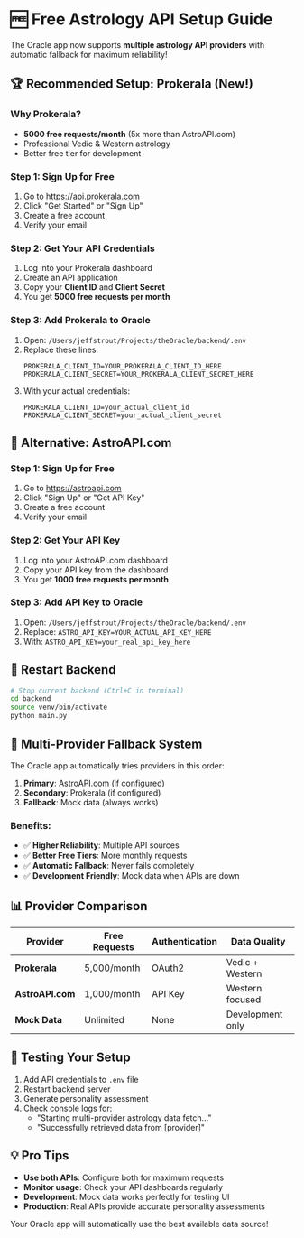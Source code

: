 # 🆓 Free Astrology API Setup Guide

The Oracle app now supports **multiple astrology API providers** with automatic fallback for maximum reliability!

## 🏆 Recommended Setup: Prokerala (New!)

### Why Prokerala?
- **5000 free requests/month** (5x more than AstroAPI.com)
- Professional Vedic & Western astrology
- Better free tier for development

### Step 1: Sign Up for Free
1. Go to https://api.prokerala.com
2. Click "Get Started" or "Sign Up"
3. Create a free account
4. Verify your email

### Step 2: Get Your API Credentials
1. Log into your Prokerala dashboard
2. Create an API application
3. Copy your **Client ID** and **Client Secret**
4. You get **5000 free requests per month**

### Step 3: Add Prokerala to Oracle
1. Open: `/Users/jeffstrout/Projects/theOracle/backend/.env`
2. Replace these lines:
   ```
   PROKERALA_CLIENT_ID=YOUR_PROKERALA_CLIENT_ID_HERE
   PROKERALA_CLIENT_SECRET=YOUR_PROKERALA_CLIENT_SECRET_HERE
   ```
3. With your actual credentials:
   ```
   PROKERALA_CLIENT_ID=your_actual_client_id
   PROKERALA_CLIENT_SECRET=your_actual_client_secret
   ```

## 🥈 Alternative: AstroAPI.com

### Step 1: Sign Up for Free
1. Go to https://astroapi.com
2. Click "Sign Up" or "Get API Key"
3. Create a free account
4. Verify your email

### Step 2: Get Your API Key
1. Log into your AstroAPI.com dashboard
2. Copy your API key from the dashboard
3. You get **1000 free requests per month**

### Step 3: Add API Key to Oracle
1. Open: `/Users/jeffstrout/Projects/theOracle/backend/.env`
2. Replace: `ASTRO_API_KEY=YOUR_ACTUAL_API_KEY_HERE`
3. With: `ASTRO_API_KEY=your_real_api_key_here`

## 🔧 Restart Backend
```bash
# Stop current backend (Ctrl+C in terminal)
cd backend
source venv/bin/activate
python main.py
```

## 🚀 Multi-Provider Fallback System

The Oracle app automatically tries providers in this order:
1. **Primary**: AstroAPI.com (if configured)
2. **Secondary**: Prokerala (if configured)
3. **Fallback**: Mock data (always works)

### Benefits:
- ✅ **Higher Reliability**: Multiple API sources
- ✅ **Better Free Tiers**: More monthly requests
- ✅ **Automatic Fallback**: Never fails completely
- ✅ **Development Friendly**: Mock data when APIs are down

## 📊 Provider Comparison

| Provider | Free Requests | Authentication | Data Quality |
|----------|--------------|----------------|--------------|
| **Prokerala** | 5,000/month | OAuth2 | Vedic + Western |
| **AstroAPI.com** | 1,000/month | API Key | Western focused |
| **Mock Data** | Unlimited | None | Development only |

## 🧪 Testing Your Setup

1. Add API credentials to `.env` file
2. Restart backend server
3. Generate personality assessment
4. Check console logs for:
   - "Starting multi-provider astrology data fetch..."
   - "Successfully retrieved data from [provider]"

## 💡 Pro Tips

- **Use both APIs**: Configure both for maximum requests
- **Monitor usage**: Check your API dashboards regularly
- **Development**: Mock data works perfectly for testing UI
- **Production**: Real APIs provide accurate personality assessments

Your Oracle app will automatically use the best available data source!